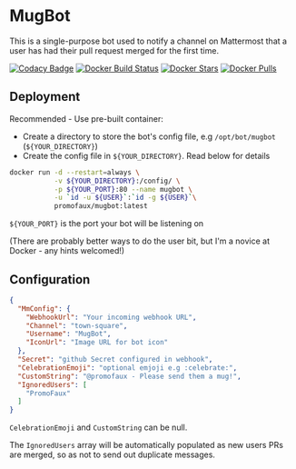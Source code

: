 # MugBot
This is a single-purpose bot used to notify a channel on Mattermost that a user has had their pull request merged for the first time.

[![Codacy Badge](https://api.codacy.com/project/badge/Grade/a4cd88f8a39d4268bf9dd2db1c25f92f)](https://www.codacy.com/app/promofaux/MugBot?utm_source=github.com&amp;utm_medium=referral&amp;utm_content=PromoFaux/MugBot&amp;utm_campaign=Badge_Grade)
[![Docker Build Status](https://img.shields.io/docker/build/promofaux/mugbot.svg)](https://hub.docker.com/r/promofaux/mugbot/builds/) [![Docker Stars](https://img.shields.io/docker/stars/promofaux/mugbot.svg)](https://hub.docker.com/r/promofaux/mugbot/) [![Docker Pulls](https://img.shields.io/docker/pulls/promofaux/mugbot.svg)](https://hub.docker.com/r/promofaux/mugbot/) 

## Deployment
Recommended - Use pre-built container:
- Create a directory to store the bot's config file, e.g `/opt/bot/mugbot` (`${YOUR_DIRECTORY}`)
- Create the config file in `${YOUR_DIRECTORY}`. Read below for details

```BASH
docker run -d --restart=always \
           -v ${YOUR_DIRECTORY}:/config/ \
           -p ${YOUR_PORT}:80 --name mugbot \
           -u `id -u ${USER}`:`id -g ${USER}`\
           promofaux/mugbot:latest
```
`${YOUR_PORT}` is the port your bot will be listening on

(There are probably better ways to do the user bit, but I'm a novice at Docker - any hints welcomed!)


## Configuration

```JSON
{
  "MmConfig": {
    "WebhookUrl": "Your incoming webhook URL",
    "Channel": "town-square",
    "Username": "MugBot",
    "IconUrl": "Image URL for bot icon"
  },
  "Secret": "github Secret configured in webhook", 
  "CelebrationEmoji": "optional emjoji e.g :celebrate:",
  "CustomString": "@promofaux - Please send them a mug!",
  "IgnoredUsers": [ 
    "PromoFaux"  
  ]
}
```

`CelebrationEmoji` and `CustomString` can be null.

The `IgnoredUsers` array will be automatically populated as new users PRs are merged, so as not to send out duplicate messages.